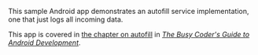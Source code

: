This sample Android app demonstrates
an autofill service implementation, one that just logs all incoming data.

This app is covered in 
[the chapter on autofill](https://commonsware.com/Android/previews/the-autofill-api)
in [*The Busy Coder's Guide to Android Development*](https://commonsware.com/Android/).

